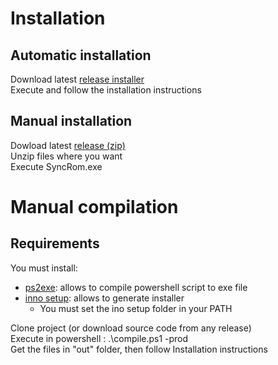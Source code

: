 # Installation
## Automatic installation
Download latest [release installer](https://github.com/Menros/SyncRom/releases/latest)  
Execute and follow the installation instructions  
## Manual installation
Dowload latest [release (zip)](https://github.com/Menros/SyncRom/releases/latest)  
Unzip files where you want  
Execute SyncRom.exe  

# Manual compilation
## Requirements
You must install:  
- [ps2exe](https://github.com/MScholtes/PS2EXE): allows to compile powershell script to exe file
- [inno setup](https://jrsoftware.org/isinfo.php): allows to generate installer
    - You must set the ino setup folder in your PATH

Clone project (or download source code from any release)  
Execute in powershell : .\compile.ps1 -prod  
Get the files in "out" folder, then follow Installation instructions